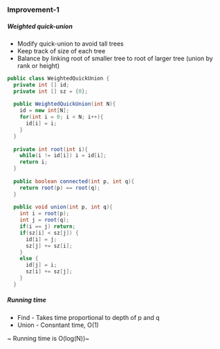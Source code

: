 ### Improvement-1

##### Weighted quick-union

- Modify quick-union to avoid tall trees
- Keep track of size of each tree
- Balance by linking root of smaller tree to root of larger tree (union by rank or height)

```java
public class WeightedQuickUnion {
  private int [] id;
  private int [] sz = {0};
  
  public WeightedQuickUnion(int N){
    id = new int[N];
    for(int i = 0; i < N; i++){
      id[i] = i;
    }
  }
  
  private int root(int i){
    while(i != id[i]) i = id[i];
    return i;
  }
  
  public boolean connected(int p, int q){
    return root(p) == root(q);
  }
  
  public void union(int p, int q){
    int i = root(p);
    int j = root(q);
    if(i == j) return;
    if(sz[i] < sz[j]) {
      id[i] = j;
      sz[j] += sz[i];
    }
    else {
      id[j] = i;
      sz[i] += sz[j];
    }
  }
```

##### Running time
- Find - Takes time proportional to depth of p and q
- Union - Consntant time, O(1)

~ Running time is O(log(N))~
